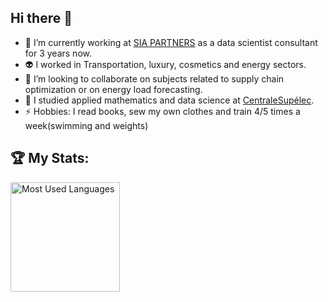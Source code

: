 ## Hi there 👋

<!--
**oussamaemtl/oussamaemtl** is a ✨ _special_ ✨ repository because its `README.md` (this file) appears on your GitHub profile.

Here are some ideas to get you started:

- 🔭 I’m currently working on ...
- 🌱 I’m currently learning ...
- 👯 I’m looking to collaborate on ...
- 🤔 I’m looking for help with ...
- 💬 Ask me about ...
- 📫 How to reach me: ...
- 😄 Pronouns: ...
- ⚡ Fun fact: ...
-->
- 🔭 I’m currently working at [SIA PARTNERS](https://www.linkedin.com/in/oussama-el-m-tili/)  as a data scientist consultant for 3 years now.
- :alien: I worked in Transportation, luxury, cosmetics and energy sectors.
- 👯 I’m looking to collaborate on subjects related to supply chain optimization or on energy load forecasting.
- 🌱 I studied applied mathematics and data science at [CentraleSupélec](https://www.centralesupelec.fr/fr/classement-de-shanghai-2024-luniversite-paris-saclay-se-hisse-la-12eme-place-mondiale).
- ⚡ Hobbies: I read books, sew my own clothes and train 4/5 times a week(swimming and weights)


## 🏆 My Stats:
<!--![Top Langs](https://github-readme-stats.vercel.app/api/top-langs/?username=oussamaemtl&size_weight=0.5&count_weight=0.5)-->
<p>
    <img height=175 alt="Most Used Languages" src="https://github-readme-stats.vercel.app/api/top-langs/?username=oussamaemtl&layout=compact&theme=dark" />&nbsp;&nbsp;
</p>
